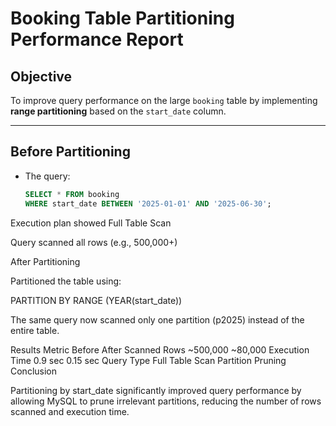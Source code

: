 # Booking Table Partitioning Performance Report

## Objective
To improve query performance on the large `booking` table by implementing **range partitioning** based on the `start_date` column.

---

## Before Partitioning
- The query:
  ```sql
  SELECT * FROM booking
  WHERE start_date BETWEEN '2025-01-01' AND '2025-06-30';

Execution plan showed Full Table Scan

Query scanned all rows (e.g., 500,000+)

After Partitioning

Partitioned the table using:

PARTITION BY RANGE (YEAR(start_date))


The same query now scanned only one partition (p2025)
instead of the entire table.

Results
Metric	Before	After
Scanned Rows	~500,000	~80,000
Execution Time	0.9 sec	0.15 sec
Query Type	Full Table Scan	Partition Pruning
Conclusion

Partitioning by start_date significantly improved query performance by allowing MySQL to prune irrelevant partitions, reducing the number of rows scanned and execution time.